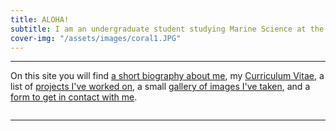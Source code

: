 ```yaml
---
title: ALOHA!
subtitle: I am an undergraduate student studying Marine Science at the University of Hawaii at Hilo with an interest in coral reef microbiomes, data science and machine learning. 
cover-img: "/assets/images/coral1.JPG"
---
```


---

On this site you will find [a short biography about me](https://trevornishida.github.io/about), my [Curriculum Vitae](https://trevornishida.github.io/cv), a list of [projects I've worked on](https://trevornishida.github.io/projects), a small [gallery of images I've taken](https://trevornishida.github.io/gallery), and a [form to get in contact with me](https://trevornishida.github.io/contact).

![]()

---
